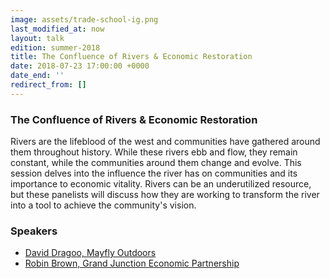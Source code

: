 ```yaml
---
image: assets/trade-school-ig.png
last_modified_at: now
layout: talk
edition: summer-2018
title: The Confluence of Rivers & Economic Restoration
date: 2018-07-23 17:00:00 +0000
date_end: ''
redirect_from: []
---
```

### The Confluence of Rivers & Economic Restoration

Rivers are the lifeblood of the west and communities have gathered around them throughout history. While these rivers ebb and flow, they remain constant, while the communities around them change and evolve. This session delves into the influence the river has on communities and its importance to economic vitality. Rivers can be an underutilized resource, but these panelists will discuss how they are working to transform the river into a tool to achieve the community's vision.

### Speakers

* [David Dragoo, Mayfly Outdoors](https://mayflyoutdoors.com/)
* [Robin Brown, Grand Junction Economic Partnership](https://www.linkedin.com/in/robin-brown-31876912b/)